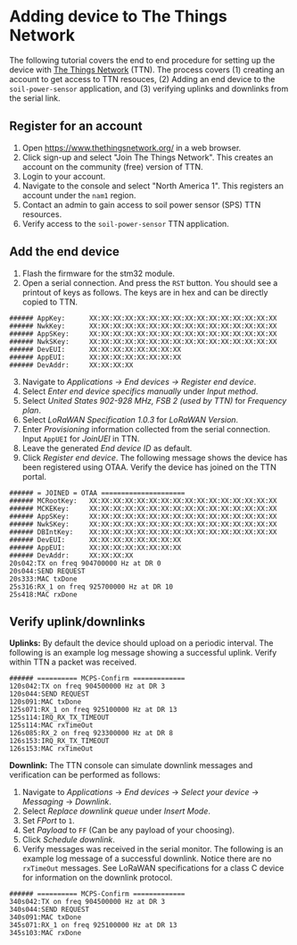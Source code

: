 # Adding device to The Things Network

The following tutorial covers the end to end procedure for setting up the device with [The Things Network](https://www.thethingsnetwork.org/) (TTN). The process covers (1) creating an account to get access to TTN resouces, (2) Adding an end device to the `soil-power-sensor` application, and (3) verifying uplinks and downlinks from the serial link.

## Register for an account

1. Open https://www.thethingsnetwork.org/ in a web browser.
2. Click sign-up and select "Join The Things Network". This creates an account on the community (free) version of TTN.
3. Login to your account.
4. Navigate to the console and select "North America 1". This registers an account under the `nam1` region.
5. Contact an admin to gain access to soil power sensor (SPS) TTN resources.
6. Verify access to the `soil-power-sensor` TTN application.

## Add the end device

1. Flash the firmware for the stm32 module.
2. Open a serial connection. And press the `RST` button. You should see a printout of keys as follows. The keys are in hex and can be directly copied to TTN.

```
###### AppKey:      XX:XX:XX:XX:XX:XX:XX:XX:XX:XX:XX:XX:XX:XX:XX:XX
###### NwkKey:      XX:XX:XX:XX:XX:XX:XX:XX:XX:XX:XX:XX:XX:XX:XX:XX
###### AppSKey:     XX:XX:XX:XX:XX:XX:XX:XX:XX:XX:XX:XX:XX:XX:XX:XX
###### NwkSKey:     XX:XX:XX:XX:XX:XX:XX:XX:XX:XX:XX:XX:XX:XX:XX:XX
###### DevEUI:      XX:XX:XX:XX:XX:XX:XX:XX
###### AppEUI:      XX:XX:XX:XX:XX:XX:XX:XX
###### DevAddr:     XX:XX:XX:XX
```

3. Navigate to *Applications -> End devices -> Register end device*.
4. Select *Enter end device specifics manually* under *Input method*.
5. Select *United States 902-928 MHz, FSB 2 (used by TTN)* for *Frequency plan*.
6. Select *LoRaWAN Specification 1.0.3* for *LoRaWAN Version*.
7. Enter *Provisioning* information collected from the serial connection. Input `AppUEI` for *JoinUEI* in TTN.
8. Leave the generated *End device ID* as default.
9. Click *Register end device*. The following message shows the device has been registered using OTAA. Verify the device has joined on the TTN portal.

```
###### = JOINED = OTAA =====================
###### MCRootKey:   XX:XX:XX:XX:XX:XX:XX:XX:XX:XX:XX:XX:XX:XX:XX:XX
###### MCKEKey:     XX:XX:XX:XX:XX:XX:XX:XX:XX:XX:XX:XX:XX:XX:XX:XX
###### AppSKey:     XX:XX:XX:XX:XX:XX:XX:XX:XX:XX:XX:XX:XX:XX:XX:XX
###### NwkSKey:     XX:XX:XX:XX:XX:XX:XX:XX:XX:XX:XX:XX:XX:XX:XX:XX
###### DBIntKey:    XX:XX:XX:XX:XX:XX:XX:XX:XX:XX:XX:XX:XX:XX:XX:XX
###### DevEUI:      XX:XX:XX:XX:XX:XX:XX:XX
###### AppEUI:      XX:XX:XX:XX:XX:XX:XX:XX
###### DevAddr:     XX:XX:XX:XX
20s042:TX on freq 904700000 Hz at DR 0
20s044:SEND REQUEST
20s333:MAC txDone
25s316:RX_1 on freq 925700000 Hz at DR 10
25s418:MAC rxDone
```

## Verify uplink/downlinks

**Uplinks:** By default the device should upload on a periodic interval. The following is an example log message showing a successful uplink. Verify within TTN a packet was received.

```
###### ========== MCPS-Confirm =============
120s042:TX on freq 904500000 Hz at DR 3
120s044:SEND REQUEST
120s091:MAC txDone
125s071:RX_1 on freq 925100000 Hz at DR 13
125s114:IRQ_RX_TX_TIMEOUT
125s114:MAC rxTimeOut
126s085:RX_2 on freq 923300000 Hz at DR 8
126s153:IRQ_RX_TX_TIMEOUT
126s153:MAC rxTimeOut
```

**Downlink:** The TTN console can simulate downlink messages and verification can be performed as follows:

1. Navigate to *Applications* -> *End devices* -> *Select your device* -> *Messaging* -> *Downlink*.
2. Select *Replace downlink queue* under *Insert Mode*.
3. Set *FPort* to `1`.
4. Set *Payload* to `FF` (Can be any payload of your choosing).
5. Click *Schedule downlink*.
6. Verify messages was received in the serial monitor. The following is an example log message of a successful downlink. Notice there are no `rxTimeOut` messages. See LoRaWAN specifications for a class C device for information on the downlink protocol.

```
###### ========== MCPS-Confirm =============
340s042:TX on freq 904500000 Hz at DR 3
340s044:SEND REQUEST
340s091:MAC txDone
345s071:RX_1 on freq 925100000 Hz at DR 13
345s103:MAC rxDone
```
